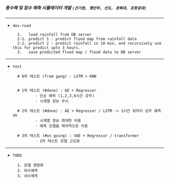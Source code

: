 ##### 풍수해 및 침수 예측 시뮬레이터 개발 `(건기원, 행안부, 선도, 경북대, 포항공대)`

---

- `dev-road`


        1.   load rainfall from DB server 
        2-1. predict 1 : predict flood map from rainfall data  
        2-2. predict 2 : predict rainfall in 10 min, and recursively use this for predict upto 3 hours.
        3.   save predicted flood map / flood data to DB server
  

---

- `test`

  
        # 0차 테스트 (from gang) : LSTM + KNN 
                
                
        # 1차 테스트 (#done) : AE + Regressor
                - 단순 예측 (1,2,3,6시간 강우) 
                - 시계열 정보 무시

        # 2차 테스트 (#done) : AE + Regressor / LSTM -> 1시간 뒤까지 강우 예측 ok                 
                - 시계열 정보 최대한 이용
                - 예측 모델을 재귀적으로 이용 
                                        
        # 3차 테스트 (#on going) : VAE + Regressor / transformer
                - 2차 테스트 모델 고도화
        

---

- `TODO `

        1. 모델 경량화 
        2. 외수예측 
        3. 내수예측 
                
        
